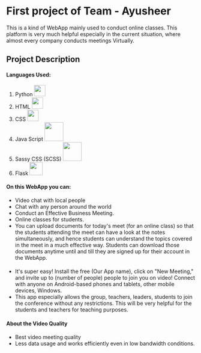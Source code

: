 # First project of Team - Ayusheer 

This is a kind of WebApp mainly used to conduct online classes. This platform is very much helpful especially in the current situation, where almost every company conducts meetings Virtually.

## Project Description

#### Languages Used:

1) Python <a href="https://www.python.org/" target="_blank" ><img src="https://github.com/Sudarshan-Mech/SCL_Maxo/blob/main/static/images/python%20logo.png" width= 30></a>
2) HTML <a href="https://html.com/"><img src="https://github.com/Sudarshan-Mech/SCL_Maxo/blob/main/static/images/HTML%20logo.png" width= 30></a>
3) CSS  <a href="https://html.com/"><img src="https://github.com/Sudarshan-Mech/SCL_Maxo/blob/main/static/images/CSS%20logo.png" width= 30></a>
4) Java Script <a href="https://developer.mozilla.org/en-US/docs/Web/JavaScript"><img src="https://github.com/Sudarshan-Mech/SCL_Maxo/blob/main/static/images/JS%20logo.png" width= 50></a>
5) Sassy CSS (SCSS) <a href="https://html.com/"><img src="https://github.com/Sudarshan-Mech/SCL_Maxo/blob/main/static/images/SCSS%20logo.jpg" width= 50></a>
6) Flask <a href="https://flask.palletsprojects.com/en/1.1.x/"><img src="https://github.com/RajathPrabhu221/SCL_Maxo/blob/main/static/images/Flask%20logo.jpg" width= 35></a>

#### On this WebApp you can:
- Video chat with local people
- Chat with any person around the world
- Conduct an Effective Business Meeting. 
- Online classes for students.
-  You can upload documents for today's meet (for an online class) so that the students attending the meet can have a look at the notes simultaneously, and hence students can understand the topics covered in the meet in a much effective way. Students can download those documents anytime until and till they are signed up for their account in the WebApp.


#### 
- It's super easy! Install the free (Our App name), click on "New Meeting," and invite up to (number of people) people to join you on video! Connect with anyone on Android-based phones and tablets, other mobile devices, Windows.
- This app especially allows the group, teachers, leaders, students to join the conference without any restrictions. This will be very helpful for the students and teachers for teaching purposes.


#### About the Video Quality
- Best video meeting quality
- Less data usage and works efficiently even in low bandwidth conditions.
